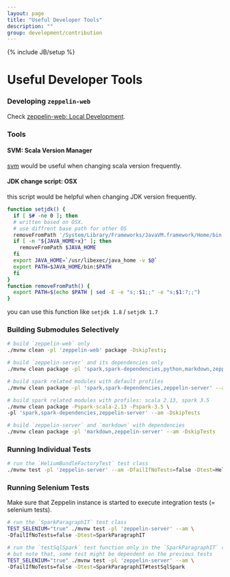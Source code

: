 ```yaml
---
layout: page
title: "Useful Developer Tools"
description: ""
group: development/contribution
---
```

<!--
Licensed under the Apache License, Version 2.0 (the "License");
you may not use this file except in compliance with the License.
You may obtain a copy of the License at

http://www.apache.org/licenses/LICENSE-2.0

Unless required by applicable law or agreed to in writing, software
distributed under the License is distributed on an "AS IS" BASIS,
WITHOUT WARRANTIES OR CONDITIONS OF ANY KIND, either express or implied.
See the License for the specific language governing permissions and
limitations under the License.
-->
{% include JB/setup %}

# Useful Developer Tools 

<div id="toc"></div>

### Developing `zeppelin-web`

Check [zeppelin-web: Local Development](https://github.com/apache/zeppelin/tree/master/zeppelin-web#local-development).

### Tools

#### SVM: Scala Version Manager

[svm](https://github.com/yuroyoro/svm) would be useful when changing scala version frequently.

#### JDK change script: OSX
 
this script would be helpful when changing JDK version frequently.

```bash
function setjdk() {
  if [ $# -ne 0 ]; then
  # written based on OSX. 
  # use diffrent base path for other OS
  removeFromPath '/System/Library/Frameworks/JavaVM.framework/Home/bin'
  if [ -n "${JAVA_HOME+x}" ]; then
    removeFromPath $JAVA_HOME
  fi
  export JAVA_HOME=`/usr/libexec/java_home -v $@`
  export PATH=$JAVA_HOME/bin:$PATH
  fi
}
function removeFromPath() {
  export PATH=$(echo $PATH | sed -E -e "s;:$1;;" -e "s;$1:?;;")
}
```
    
you can use this function like `setjdk 1.8` / `setjdk 1.7`

### Building Submodules Selectively 

```bash
# build `zeppelin-web` only
./mvnw clean -pl 'zeppelin-web' package -DskipTests;

# build `zeppelin-server` and its dependencies only
./mvnw clean package -pl 'spark,spark-dependencies,python,markdown,zeppelin-server' --am -DskipTests

# build spark related modules with default profiles
./mvnw clean package -pl 'spark,spark-dependencies,zeppelin-server' --am -DskipTests

# build spark related modules with profiles: scala 2.13, spark 3.5
./mvnw clean package -Pspark-scala-2.13 -Pspark-3.5 \
-pl 'spark,spark-dependencies,zeppelin-server' --am -DskipTests

# build `zeppelin-server` and `markdown` with dependencies
./mvnw clean package -pl 'markdown,zeppelin-server' --am -DskipTests
```

### Running Individual Tests

```bash
# run the `HeliumBundleFactoryTest` test class
./mvnw test -pl 'zeppelin-server' --am -DfailIfNoTests=false -Dtest=HeliumBundleFactoryTest
```

### Running Selenium Tests

Make sure that Zeppelin instance is started to execute integration tests (= selenium tests).

```bash
# run the `SparkParagraphIT` test class
TEST_SELENIUM="true" ./mvnw test -pl 'zeppelin-server' --am \
-DfailIfNoTests=false -Dtest=SparkParagraphIT

# run the `testSqlSpark` test function only in the `SparkParagraphIT` class
# but note that, some test might be dependent on the previous tests
TEST_SELENIUM="true" ./mvnw test -pl 'zeppelin-server' --am \
-DfailIfNoTests=false -Dtest=SparkParagraphIT#testSqlSpark
```



